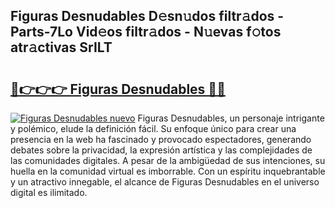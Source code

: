 ## Figuras Desnudables D𝚎sn𝚞dos filtr𝚊dos - Parts-7Lo Vid𝚎os filtr𝚊dos - N𝚞evas f𝚘tos atr𝚊ctivas SrILT

# <h2><a href="http://mb8n3w.tromn.icu/?c=Figuras+Desnudables">🔗👉👉👉 Figuras Desnudables 🔗🔗</a></h2>

[![Figuras Desnudables nuevo](https://i.imgur.com/pEAQMta.gif)](http://mb8n3w.tromn.icu/?c=Figuras+Desnudables)
Figuras Desnudables, un personaje intrigante y polémico, elude la definición fácil. Su enfoque único para crear una presencia en la web ha fascinado y provocado espectadores, generando debates sobre la privacidad, la expresión artística y las complejidades de las comunidades digitales. A pesar de la ambigüedad de sus intenciones, su huella en la comunidad virtual es imborrable. Con un espíritu inquebrantable y un atractivo innegable, el alcance de Figuras Desnudables en el universo digital es ilimitado.

